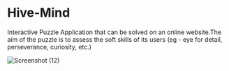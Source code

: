 # Hive-Mind
Interactive Puzzle Application that can be solved on an online website.The aim of the puzzle is to assess the soft skills of its users (eg - eye for detail, perseverance, curiosity, etc.)

![Screenshot (12)](https://user-images.githubusercontent.com/112609866/232868804-b4ccf44f-fe92-4ba2-982c-4c9597fa1653.png)
